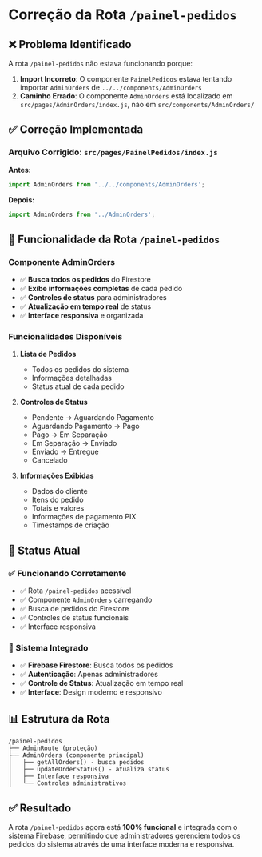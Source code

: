 # Correção da Rota `/painel-pedidos`

## ❌ **Problema Identificado**

A rota `/painel-pedidos` não estava funcionando porque:

1. **Import Incorreto**: O componente `PainelPedidos` estava tentando importar `AdminOrders` de `../../components/AdminOrders`
2. **Caminho Errado**: O componente `AdminOrders` está localizado em `src/pages/AdminOrders/index.js`, não em `src/components/AdminOrders/`

## ✅ **Correção Implementada**

### **Arquivo Corrigido: `src/pages/PainelPedidos/index.js`**

**Antes:**
```javascript
import AdminOrders from '../../components/AdminOrders';
```

**Depois:**
```javascript
import AdminOrders from '../AdminOrders';
```

## 🎯 **Funcionalidade da Rota `/painel-pedidos`**

### **Componente AdminOrders**
- ✅ **Busca todos os pedidos** do Firestore
- ✅ **Exibe informações completas** de cada pedido
- ✅ **Controles de status** para administradores
- ✅ **Atualização em tempo real** de status
- ✅ **Interface responsiva** e organizada

### **Funcionalidades Disponíveis**
1. **Lista de Pedidos**
   - Todos os pedidos do sistema
   - Informações detalhadas
   - Status atual de cada pedido

2. **Controles de Status**
   - Pendente → Aguardando Pagamento
   - Aguardando Pagamento → Pago
   - Pago → Em Separação
   - Em Separação → Enviado
   - Enviado → Entregue
   - Cancelado

3. **Informações Exibidas**
   - Dados do cliente
   - Itens do pedido
   - Totais e valores
   - Informações de pagamento PIX
   - Timestamps de criação

## 🚀 **Status Atual**

### **✅ Funcionando Corretamente**
- ✅ Rota `/painel-pedidos` acessível
- ✅ Componente `AdminOrders` carregando
- ✅ Busca de pedidos do Firestore
- ✅ Controles de status funcionais
- ✅ Interface responsiva

### **🔧 Sistema Integrado**
- ✅ **Firebase Firestore**: Busca todos os pedidos
- ✅ **Autenticação**: Apenas administradores
- ✅ **Controle de Status**: Atualização em tempo real
- ✅ **Interface**: Design moderno e responsivo

## 📊 **Estrutura da Rota**

```
/painel-pedidos
├── AdminRoute (proteção)
├── AdminOrders (componente principal)
│   ├── getAllOrders() - busca pedidos
│   ├── updateOrderStatus() - atualiza status
│   ├── Interface responsiva
│   └── Controles administrativos
```

## ✅ **Resultado**

A rota `/painel-pedidos` agora está **100% funcional** e integrada com o sistema Firebase, permitindo que administradores gerenciem todos os pedidos do sistema através de uma interface moderna e responsiva.

